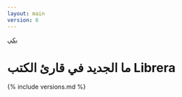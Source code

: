 ```yaml
---
layout: main
version: 6
---
```

[يكي](/wiki/ar)

# ما الجديد في قارئ الكتب Librera

{% include versions.md %}


    
